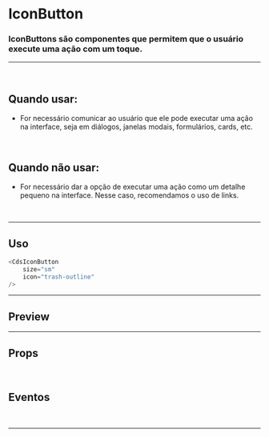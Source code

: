 # IconButton

### IconButtons são componentes que permitem que o usuário execute uma ação com um toque.
---
<br>

## Quando usar:
- For necessário comunicar ao usuário que ele pode executar uma ação na interface,
seja em diálogos, janelas modais, formulários, cards, etc.


<br>

## Quando não usar:
- For necessário dar a opção de executar uma ação como um detalhe pequeno na interface.
Nesse caso, recomendamos o uso de links.

<br>

---

## Uso

```js
<CdsIconButton
	size="sm"
	icon="trash-outline"
/>
```

---

## Preview

<PreviewBuilder
	:args
	:component="CdsIconButton"
	:events
/>

---

## Props

<APITable
	name="IconButton"
	section="props"
/>
<br>

## Eventos

<APITable
	name="IconButton"
	section="events"
/>
<br>

---
<script setup>
import { ref } from 'vue';
import CdsIconButton from '@/components/IconButton.vue';

const events = [
	'cds-click'
];

const args = ref({
	size: 'sm',
	icon: 'trash-outline',
	variant: 'white',
	tooltipText: 'Excluir',
	disabled: false,
	feedbackOnClick: true,
	feedbackIcon: 'check-outline',
});
</script>
